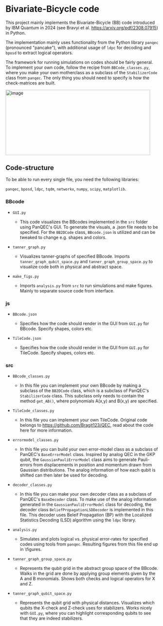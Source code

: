 # Bivariate-Bicycle code
This project mainly implements the Bivariate-Bicycle (BB) code introduced by IBM Quantum in 2024 (see Bravyi et al. https://arxiv.org/pdf/2308.07915) in Python.

The implementation mainly uses functionality from the Python library `panqec` (pronounced "pancake"), with additional usage of `ldpc` for decoding and `bposd` to extract logical operators. 

The framework for running simulations on codes should be fairly general. To implement your own code, follow the recipe from `BBCode_classes.py`, where you make your own motherclass as a subclass of the `StabilizerCode` class from `panqec`. The only thing you should need to specify is how the check-matrices are built. 

<img width="475.2" height="213.6" alt="image" src="https://github.com/user-attachments/assets/058833f8-9132-45b1-8462-0bf013b55ce0" />

## **Code-structure**
To be able to run every single file, you need the following libraries:

`panqec`, `bposd`, `ldpc`, `tqdm`, `networkx`, `numpy`, `scipy`, `matplotlib`.

### BBcode
- `GUI.py`
    - This code visualizes the BBcodes implemented in the `src` folder using PanQEC's GUI. To generate the visuals, a .json file needs to be specified. For the `BB2DCode` class,  `BBcode.json` is utilized and can be tweaked to change e.g. shapes and colors. 

- `tanner_graph.py`
    - Visualizes tanner-graphs of specified BBcode. Imports `tanner_graph_qubit_space.py` and `tanner_graph_group_space.py` to visualize code both in physical and abstract space.

- `make_figs.py`
    - Imports `analysis.py` from `src` to run simulations and make figures. Mainly to separate source code from interface. 

### js
- `BBcode.json`
    - Specifies how the code should render in the GUI from `GUI.py` for BBcode. Specify shapes, colors etc.

- `TileCode.json`
    - Specifies how the code should render in the GUI from `GUI.py` for TileCode. Specify shapes, colors etc.

### src
- `BBcode_classes.py` 
    - In this file you can implement your own BBcode by making a subclass of the `BB2DCode` class, which is a subclass of PanQEC's `StabilizerCode` class. This subclass only needs to contain the method `get_AB()`, where polynomials A(x,y) and B(x,y) are specified.

- `TileCode_classes.py` 
    - In this file you can implement your own TileCode. Original code belongs to https://github.com/Bragit123/QEC, read about the code here for more information. 

- `errormodel_classes.py`
    - In this file you can build your own error-model class as a subclass of PanQEC's `BaseErrorModel` class. Inspired by analog QEC in the GKP qubit, the `GaussianPauliErrorModel` class aims to generate Pauli-errors from displacements in position and momentum drawn from Gaussian distributions. The analog information of how each qubit is shifted can then later be used for decoding. 

- `decoder_classes.py`
    - In this file you can make your own decoder class as a subclass of PanQEC's `BaseDecoder` class. To make use of the analog information generated in the `GaussianPauliErrorModel` class for decoding, the decoder class `BeliefPropagationLSDDecoder` is implemented in this file. This decoder uses Beleif Propagation (BP) with the Localized Statistics Decoding (LSD) algorithm using the `ldpc` library. 

- `analysis.py`
    - Simulates and plots logical vs. physical error-rates for specified codes using tools from `panqec`. Resulting figures from this file end up in \figures.

- `tanner_graph_group_space.py`
    - Represents the qubit grid in the abstract group space of the BBcode. Walks in the grid are done by applying group elements given by the A and B monomials. Shows both checks and logical operators for X and Z. 

- `tanner_graph_qubit_space.py`
    - Represents the qubit grid with physical distances. Visualizes which qubits the X-check and Z-check uses for stabilizers. Works nicely with `GUI.py`, where you can highlight corresponding qubits to see that they are indeed stabilizers. 